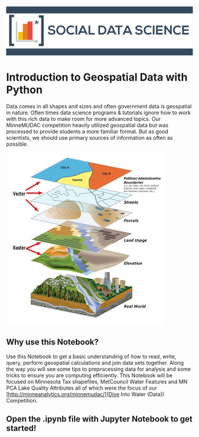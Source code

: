 
![logo](./img/sdsLogo.png)
# Introduction to Geospatial Data with Python

Data comes in all shapes and sizes and often government data is geospatial in nature. Often times data science programs & tutorials ignore how to work with this rich data to make room for more advanced topics. Our MinneMUDAC competition heavily utilized geospatial data but was processed to provide students a more familiar format. But as good scientists, we should use primary sources of information as often as possible.

![logo](./img/gislayers.jpg)

## Why use this Notebook?

Use this Notebook to get a basic understanding of how to read, write, query, perform geospatial calculations and join data sets together. Along the way you will see some tips to preprocessing data for analysis and some tricks to ensure you are computing efficiently. This Notebook will be focused on Minnesota Tax shapefiles, MetCouncil Water Features and MN PCA Lake Quality Attributes all of which were the focus of our [http://minneanalytics.org/minnemudac/](Dive Into Water (Data)) Competition.

## Open the .ipynb file with Jupyter Notebook to get started!
